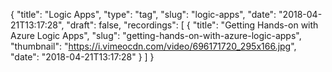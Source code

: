 {
  "title": "Logic Apps",
  "type": "tag",
  "slug": "logic-apps",
  "date": "2018-04-21T13:17:28",
  "draft": false,
  "recordings": [
    {
      "title": "Getting Hands-on with Azure Logic Apps",
      "slug": "getting-hands-on-with-azure-logic-apps",
      "thumbnail": "https://i.vimeocdn.com/video/696171720_295x166.jpg",
      "date": "2018-04-21T13:17:28"
    }
  ]
}